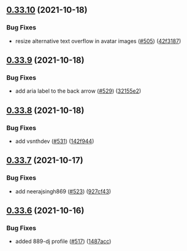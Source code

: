 ## [0.33.10](https://github.com/EddieHubCommunity/LinkFree/compare/v0.33.9...v0.33.10) (2021-10-18)


### Bug Fixes

* resize alternative text overflow in avatar images ([#505](https://github.com/EddieHubCommunity/LinkFree/issues/505)) ([42f3187](https://github.com/EddieHubCommunity/LinkFree/commit/42f3187ee00494f00eb8995dd66c698be9ea2558))



## [0.33.9](https://github.com/EddieHubCommunity/LinkFree/compare/v0.33.8...v0.33.9) (2021-10-18)


### Bug Fixes

* add aria label to the back arrow ([#529](https://github.com/EddieHubCommunity/LinkFree/issues/529)) ([32155e2](https://github.com/EddieHubCommunity/LinkFree/commit/32155e23ce763752bbd2dcd6ac0404fa4e8ff2bc))



## [0.33.8](https://github.com/EddieHubCommunity/LinkFree/compare/v0.33.7...v0.33.8) (2021-10-18)


### Bug Fixes

* add vsnthdev ([#531](https://github.com/EddieHubCommunity/LinkFree/issues/531)) ([142f944](https://github.com/EddieHubCommunity/LinkFree/commit/142f94451e75f4c78c1b66201c9096f1847ed6ee))



## [0.33.7](https://github.com/EddieHubCommunity/LinkFree/compare/v0.33.6...v0.33.7) (2021-10-17)


### Bug Fixes

* add neerajsingh869 ([#523](https://github.com/EddieHubCommunity/LinkFree/issues/523)) ([927cf43](https://github.com/EddieHubCommunity/LinkFree/commit/927cf43adb9fe8705b544d3e82ed563224d63504))



## [0.33.6](https://github.com/EddieHubCommunity/LinkFree/compare/v0.33.5...v0.33.6) (2021-10-16)


### Bug Fixes

* added 889-dj profile ([#517](https://github.com/EddieHubCommunity/LinkFree/issues/517)) ([1487acc](https://github.com/EddieHubCommunity/LinkFree/commit/1487acc7e0c766cb61f71d2be11ad227d4660511))




